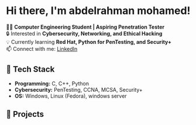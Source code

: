 # Hi there, I'm abdelrahman mohamed!  

👨‍💻 **Computer Engineering Student | Aspiring Penetration Tester**  
🔒 Interested in **Cybersecurity, Networking, and Ethical Hacking**  
💡 Currently learning **Red Hat, Python for PenTesting, and Security+**  
📫 Connect with me: [LinkedIn](www.linkedin.com/in/abdelrahman-mohamed-b3a938350)  

## 🔧 Tech Stack  
- **Programming:** C, C++, Python  
- **Cybersecurity:** PenTesting, CCNA, MCSA, Security+  
- **OS:** Windows, Linux (Fedora), windows server  

## 📌 Projects  
